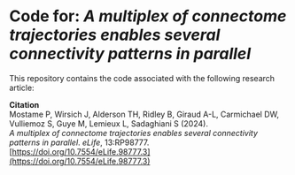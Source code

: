 # Code for: *A multiplex of connectome trajectories enables several connectivity patterns in parallel*

This repository contains the code associated with the following research article:

**Citation**  
Mostame P, Wirsich J, Alderson TH, Ridley B, Giraud A-L, Carmichael DW, Vulliemoz S, Guye M, Lemieux L, Sadaghiani S (2024).  
*A multiplex of connectome trajectories enables several connectivity patterns in parallel*. *eLife*, 13:RP98777.  
[https://doi.org/10.7554/eLife.98777.3](https://doi.org/10.7554/eLife.98777.3)
